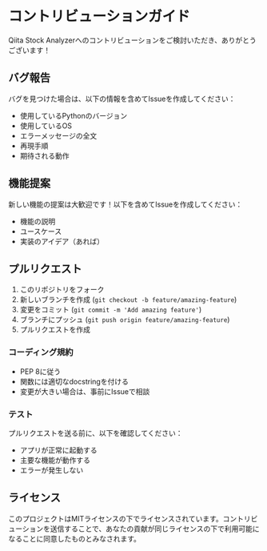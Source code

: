 # コントリビューションガイド

Qiita Stock Analyzerへのコントリビューションをご検討いただき、ありがとうございます！

## バグ報告

バグを見つけた場合は、以下の情報を含めてIssueを作成してください：

- 使用しているPythonのバージョン
- 使用しているOS
- エラーメッセージの全文
- 再現手順
- 期待される動作

## 機能提案

新しい機能の提案は大歓迎です！以下を含めてIssueを作成してください：

- 機能の説明
- ユースケース
- 実装のアイデア（あれば）

## プルリクエスト

1. このリポジトリをフォーク
2. 新しいブランチを作成 (`git checkout -b feature/amazing-feature`)
3. 変更をコミット (`git commit -m 'Add amazing feature'`)
4. ブランチにプッシュ (`git push origin feature/amazing-feature`)
5. プルリクエストを作成

### コーディング規約

- PEP 8に従う
- 関数には適切なdocstringを付ける
- 変更が大きい場合は、事前にIssueで相談

### テスト

プルリクエストを送る前に、以下を確認してください：

- アプリが正常に起動する
- 主要な機能が動作する
- エラーが発生しない

## ライセンス

このプロジェクトはMITライセンスの下でライセンスされています。コントリビューションを送信することで、あなたの貢献が同じライセンスの下で利用可能になることに同意したものとみなされます。


